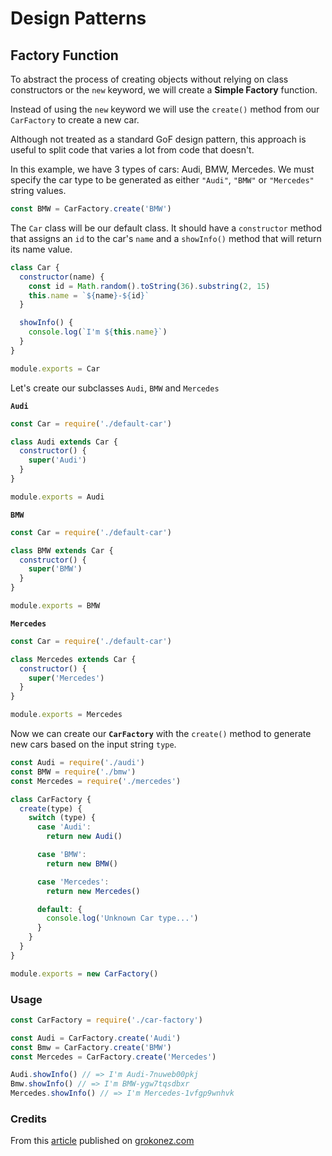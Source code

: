 # Design Patterns

## Factory Function

To abstract the process of creating objects without relying on class constructors or the `new` keyword, we will create a **Simple Factory** function.

Instead of using the `new` keyword we will use the `create()` method from our `CarFactory` to create a new car.

Although not treated as a standard GoF design pattern, this approach is useful to split code that varies a lot from code that doesn't.

In this example, we have 3 types of cars: Audi, BMW, Mercedes. We must specify the car type to be generated as either `"Audi"`, `"BMW"` or `"Mercedes"` string values.

```js
const BMW = CarFactory.create('BMW')
```

The `Car` class will be our default class. It should have a `constructor` method that assigns an `id` to the car's `name` and a `showInfo()` method that will return its name value.

```js
class Car {
  constructor(name) {
    const id = Math.random().toString(36).substring(2, 15)
    this.name = `${name}-${id}`
  }

  showInfo() {
    console.log(`I'm ${this.name}`)
  }
}

module.exports = Car
```

Let's create our subclasses `Audi`, `BMW` and `Mercedes`

**`Audi`**

```js
const Car = require('./default-car')

class Audi extends Car {
  constructor() {
    super('Audi')
  }
}

module.exports = Audi
```

**`BMW`**

```js
const Car = require('./default-car')

class BMW extends Car {
  constructor() {
    super('BMW')
  }
}

module.exports = BMW
```

**`Mercedes`**

```js
const Car = require('./default-car')

class Mercedes extends Car {
  constructor() {
    super('Mercedes')
  }
}

module.exports = Mercedes
```

Now we can create our **`CarFactory`** with the `create()` method to generate new cars based on the input string `type`.

```js
const Audi = require('./audi')
const BMW = require('./bmw')
const Mercedes = require('./mercedes')

class CarFactory {
  create(type) {
    switch (type) {
      case 'Audi':
        return new Audi()

      case 'BMW':
        return new BMW()

      case 'Mercedes':
        return new Mercedes()

      default: {
        console.log('Unknown Car type...')
      }
    }
  }
}

module.exports = new CarFactory()
```

### Usage

```js
const CarFactory = require('./car-factory')

const Audi = CarFactory.create('Audi')
const Bmw = CarFactory.create('BMW')
const Mercedes = CarFactory.create('Mercedes')

Audi.showInfo() // => I'm Audi-7nuweb00pkj
Bmw.showInfo() // => I'm BMW-ygw7tqsdbxr
Mercedes.showInfo() // => I'm Mercedes-1vfgp9wnhvk
```

### Credits

From this [article](https://grokonez.com/design-pattern/implement-simple-factory-method-pattern-node-js-example) published on [grokonez.com](https://grokonez.com/)
